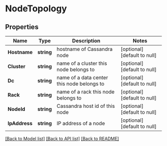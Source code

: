 # NodeTopology

## Properties
Name | Type | Description | Notes
------------ | ------------- | ------------- | -------------
**Hostname** | **string** | hostname of Cassandra node | [optional] [default to null]
**Cluster** | **string** | name of a cluster this node belongs to | [optional] [default to null]
**Dc** | **string** | name of a data center this node belongs to | [optional] [default to null]
**Rack** | **string** | name of a rack this node belongs to | [optional] [default to null]
**NodeId** | **string** | Cassandra host id of this node | [optional] [default to null]
**IpAddress** | **string** | IP address of a node | [optional] [default to null]

[[Back to Model list]](../README.md#documentation-for-models) [[Back to API list]](../README.md#documentation-for-api-endpoints) [[Back to README]](../README.md)


